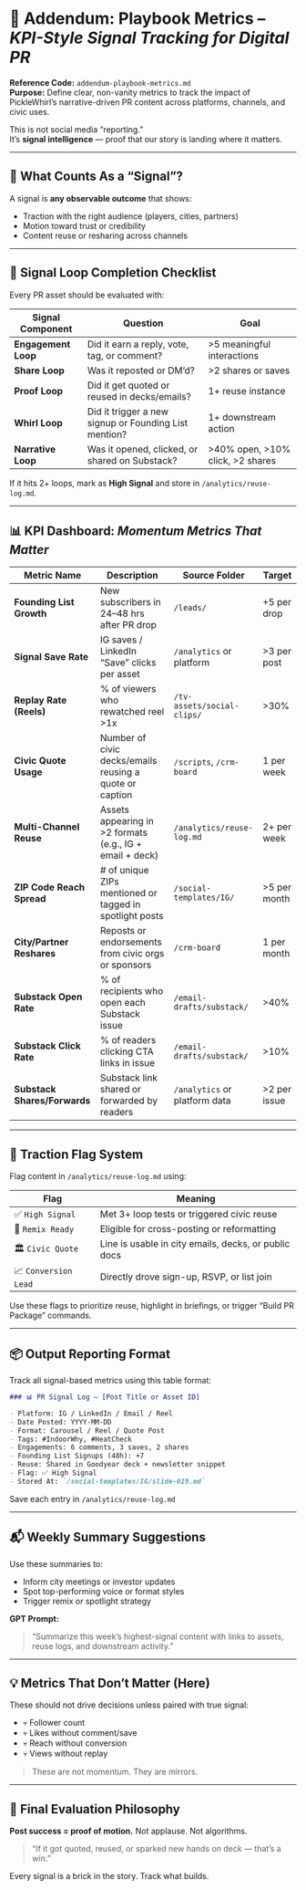 # 📄 Addendum: Playbook Metrics – *KPI-Style Signal Tracking for Digital PR*

**Reference Code:** `addendum-playbook-metrics.md`  
**Purpose:** Define clear, non-vanity metrics to track the impact of PickleWhirl’s narrative-driven PR content across platforms, channels, and civic uses.

This is not social media “reporting.”  
It’s **signal intelligence** — proof that our story is landing where it matters.

---

## 🧠 What Counts As a “Signal”?

A signal is **any observable outcome** that shows:
- Traction with the right audience (players, cities, partners)
- Motion toward trust or credibility
- Content reuse or resharing across channels

---

## 🔁 Signal Loop Completion Checklist

Every PR asset should be evaluated with:

| Signal Component     | Question                                              | Goal                       |
|----------------------|-------------------------------------------------------|----------------------------|
| **Engagement Loop**  | Did it earn a reply, vote, tag, or comment?           | >5 meaningful interactions |
| **Share Loop**       | Was it reposted or DM’d?                              | >2 shares or saves         |
| **Proof Loop**       | Did it get quoted or reused in decks/emails?          | 1+ reuse instance          |
| **Whirl Loop**       | Did it trigger a new signup or Founding List mention? | 1+ downstream action       |
| **Narrative Loop**   | Was it opened, clicked, or shared on Substack?        | >40% open, >10% click, >2 shares |

If it hits 2+ loops, mark as **High Signal** and store in `/analytics/reuse-log.md`.

---

## 📊 KPI Dashboard: *Momentum Metrics That Matter*

| Metric Name                   | Description                                              | Source Folder                 | Target        |
|-------------------------------|----------------------------------------------------------|-------------------------------|---------------|
| **Founding List Growth**      | New subscribers in 24–48 hrs after PR drop               | `/leads/`                     | +5 per drop   |
| **Signal Save Rate**          | IG saves / LinkedIn “Save” clicks per asset              | `/analytics` or platform      | >3 per post   |
| **Replay Rate (Reels)**       | % of viewers who rewatched reel >1x                      | `/tv-assets/social-clips/`    | >30%          |
| **Civic Quote Usage**         | Number of civic decks/emails reusing a quote or caption  | `/scripts`, `/crm-board`      | 1 per week    |
| **Multi-Channel Reuse**       | Assets appearing in >2 formats (e.g., IG + email + deck) | `/analytics/reuse-log.md`     | 2+ per week   |
| **ZIP Code Reach Spread**     | # of unique ZIPs mentioned or tagged in spotlight posts  | `/social-templates/IG/`       | >5 per month  |
| **City/Partner Reshares**     | Reposts or endorsements from civic orgs or sponsors      | `/crm-board`                  | 1 per month   |
| **Substack Open Rate**        | % of recipients who open each Substack issue             | `/email-drafts/substack/`     | >40%          |
| **Substack Click Rate**       | % of readers clicking CTA links in issue                 | `/email-drafts/substack/`     | >10%          |
| **Substack Shares/Forwards**  | Substack link shared or forwarded by readers             | `/analytics` or platform data | >2 per issue  |

---

## 🧭 Traction Flag System

Flag content in `/analytics/reuse-log.md` using:

| Flag        | Meaning                                                  |
|-------------|----------------------------------------------------------|
| ✅ `High Signal`   | Met 3+ loop tests or triggered civic reuse              |
| 🔁 `Remix Ready`   | Eligible for cross-posting or reformatting             |
| 🏛 `Civic Quote`   | Line is usable in city emails, decks, or public docs    |
| 📈 `Conversion Lead`| Directly drove sign-up, RSVP, or list join             |

Use these flags to prioritize reuse, highlight in briefings, or trigger “Build PR Package” commands.

---

## 📦 Output Reporting Format

Track all signal-based metrics using this table format:

```markdown
### 📊 PR Signal Log – [Post Title or Asset ID]

- Platform: IG / LinkedIn / Email / Reel
- Date Posted: YYYY-MM-DD
- Format: Carousel / Reel / Quote Post
- Tags: #IndoorWhy, #HeatCheck
- Engagements: 6 comments, 3 saves, 2 shares
- Founding List Signups (48h): +7
- Reuse: Shared in Goodyear deck + newsletter snippet
- Flag: ✅ High Signal
- Stored At: `/social-templates/IG/slide-019.md`
````

Save each entry in `/analytics/reuse-log.md`

---

## 📬 Weekly Summary Suggestions

Use these summaries to:

* Inform city meetings or investor updates
* Spot top-performing voice or format styles
* Trigger remix or spotlight strategy

**GPT Prompt:**

> “Summarize this week’s highest-signal content with links to assets, reuse logs, and downstream activity.”

---

## 💡 Metrics That Don’t Matter (Here)

These should not drive decisions unless paired with true signal:

* 💀 Follower count
* 💀 Likes without comment/save
* 💀 Reach without conversion
* 💀 Views without replay

> These are not momentum. They are mirrors.

---

## 🎯 Final Evaluation Philosophy

**Post success = proof of motion.**
Not applause. Not algorithms.

> “If it got quoted, reused, or sparked new hands on deck — that’s a win.”

Every signal is a brick in the story.
Track what builds.
